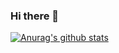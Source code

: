 ### Hi there 👋

[![Anurag's github stats](https://github-readme-stats.vercel.app/api?username=polandeme)](https://github.com/anuraghazra/github-readme-stats)


<!--
**polandeme/polandeme** is a ✨ _special_ ✨ repository because its `README.md` (this file) appears on your GitHub profile.

Here are some ideas to get you started:

- 🔭 I’m currently working on ...
- 🌱 I’m currently learning ...
- 👯 I’m looking to collaborate on ...
- 🤔 I’m looking for help with ...
- 💬 Ask me about ...
- 📫 How to reach me: ...
- 😄 Pronouns: ...
- ⚡ Fun fact: ...
-->
